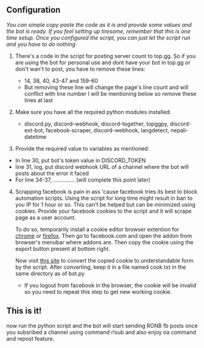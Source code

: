 ## Configuration

_You can simple copy paste the code as it is and provide some values and the bot is ready. If you feel setting up tiresome, remember that this is one time setup. Once you configured the script, you can just let the script run and you have to do nothing_

1) There's a code in the script for posting server count to top.gg. So if you are using the bot for personal use and dont have your bot in top.gg or don't wan't to post, you have to remove these lines:
      - 14, 38, 40, 43-47 and 159-60
      - But removing these line will change the page's line count and will conflict with line number I will be mentioning below so remove these lines at last

2) Make sure you have all the required python modules installed:
      - discord.py, discord-webhook, discord-together, topggpy, discord-ext-bot, facebook-scraper, discord-webhook, langdetect, nepali-datetime
 
3) Provide the required value to variables as mentioned:
  - In line 30, put bot's token value in DISCORD_TOKEN
  - line 31, log, put discord webhook URL of a channel where the bot will posts about the error it faced
  - For line 34-37, .............. (will complete this point later)

4) Scrapping facebook is pain in ass 'cause facebook tries its best to block automation scripts. Using the script for long time might result in ban to you IP for 1 hour or so. This can't be helped but can be minimized using cookies. Provide your facebook cookies to the script and it will scrape page as a user account.
  
    To do so, temporarily install a cookie editor browser extention for [chrome](https://chrome.google.com/webstore/detail/cookie-editor/hlkenndednhfkekhgcdicdfddnkalmdm?hl=en) or [firefox](https://addons.mozilla.org/en-US/firefox/addon/cookie-editor/). Then go to facebook.com and open the addon from browser's menubar where addons are. Then copy the cookie using the export button present at bottom right.
  
    Now visit [this site](http://www.linuxonly.nl/docs/60/159_Convert_cookies_txt_format.html) to convert the copied cookie to understandable form by the script. After converting, keep it in a file named cook.txt in the same directory as of bot.py
      - If you logout from facebook in the browser, the cookie will be invalid so you need to repeat this step to get new working cookie.

## This is it! 
   now run the python script and the bot will start sending RONB fb posts once you subsribed a channel using command r!sub and also enjoy oa command and repost feature.
